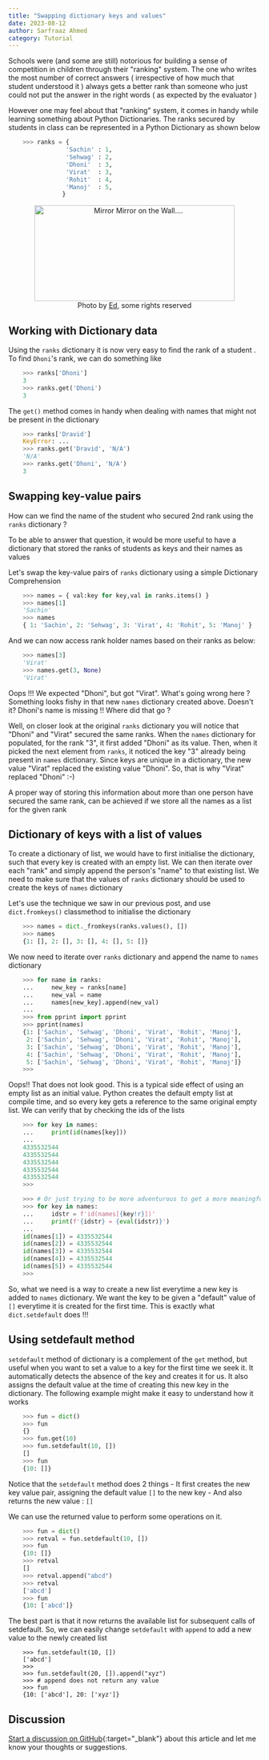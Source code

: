 ```yaml
---
title: "Swapping dictionary keys and values"
date: 2023-08-12
author: Sarfraaz Ahmed
category: Tutorial
---
```


Schools were (and some are still) notorious for building a sense of competition in children through their "ranking" system. The one who writes the most number of correct answers ( irrespective of how much that student understood it ) always gets a better rank than someone who just could not put the answer in the right words ( as expected by the evaluator )

However one may feel about that "ranking" system, it comes in handy while learning something about Python Dictionaries. The ranks secured by students in class can be represented in a Python Dictionary as shown below
```python
    >>> ranks = {
                'Sachin' : 1,
                'Sehwag' : 2,
                'Dhoni'  : 3,
                'Virat'  : 3,
                'Rohit'  : 4,
                'Manoj'  : 5,
               }
```

<p align="center">
<a data-flickr-embed="true" href="https://www.flickr.com/photos/47134714@N04/48144513087/in/photolist-2gmndpR-GZbdUh-23rfC7K-dPEpSs-78NL36-2o8HPe8-Cd4dnS-Cez8M2-dKJ87N-BUJncU-Fpfa2k-M9vHGT-2mwPnw4-BP7UYa-rsJzdF-2mx12ab-EzWcxy-FxuUwW-EAcddF-2mwNnb5-2mwNnfo-CmS3Ba-L7ktcs-BNmgoZ-2omcZFY-Qb7RLp-Akm6Nh-RNrvNC-2nCYfYf-CoMrXx-2mwJBuA-2mwPnoU-2mx2gdM-2dRNVad-Ftzs4j-FphRAT-Vz3doJ-2oDoCgj-CUYopT-2cQqj1W-2g6CcL6-24oJebW-2cxDGzR-2mzErhx-2dRNWJW-2mwKSVv-2jLX5TH-2jZkfAC-EMgiyg-EMgig2" title="Mirror Mirror on the Wall...." target="_blank"><img src="https://live.staticflickr.com/65535/48144513087_5bd619f61f_w.jpg" width="400" height="191" alt="Mirror Mirror on the Wall...."/></a>
<br>
Photo by <a href="https://www.flickr.com/photos/47134714@N04/" target="_blank">Ed</a>, some rights reserved
</p>

## Working with Dictionary data

Using the `ranks` dictionary it is now very easy to find the rank of a student . To find `Dhoni`'s rank, we can do something like

```python
    >>> ranks['Dhoni']
    3
    >>> ranks.get('Dhoni')
    3
```

The `get()` method comes in handy when dealing with names that might not be present in the dictionary

```python
    >>> ranks['Dravid']
    KeyError: ...
    >>> ranks.get('Dravid', 'N/A')
    'N/A'
    >>> ranks.get('Dhoni', 'N/A')
    3
```

## Swapping key-value pairs

How can we find the name of the student who secured 2nd rank using the `ranks` dictionary ?

To be able to answer that question, it would be more useful to have a dictionary that stored the ranks of students as keys and their names as values

Let's swap the key-value pairs of `ranks` dictionary using a simple Dictionary Comprehension

```python
    >>> names = { val:key for key,val in ranks.items() }
    >>> names[1]
    'Sachin'
    >>> names
    { 1: 'Sachin', 2: 'Sehwag', 3: 'Virat', 4: 'Rohit', 5: 'Manoj' }
```

And we can now access rank holder names based on their ranks as below:

```python
    >>> names[3]
    'Virat'
    >>> names.get(3, None)
    'Virat'
```

Oops !!! We expected "Dhoni", but got "Virat". What's going wrong here ? Something looks fishy in that new `names` dictionary created above. Doesn't it? Dhoni's name is missing !! Where did that go ?

Well, on closer look at the original `ranks` dictionary you will notice that "Dhoni" and "Virat" secured the same ranks. When the `names` dictionary for populated, for the rank "3", it first added "Dhoni" as its value. Then, when it picked the next element from `ranks`, it noticed the key "3" already being present in `names` dictionary. Since keys are unique in a dictionary, the new value "Virat" replaced the existing value "Dhoni". So, that is why "Virat" replaced "Dhoni" :-)

A proper way of storing this information about more than one person have secured the same rank, can be achieved if we store all the names as a list for the given rank

## Dictionary of keys with a list of values

To create a dictionary of list, we would have to first initialise the dictionary, such that every key is created with an empty list. We can then iterate over each "rank" and simply append the person's "name" to that existing list. We need to make sure that the values of `ranks` dictionary should be used to create the keys of `names` dictionary

Let's use the technique we saw in our previous post, and use `dict.fromkeys()` classmethod to initialise the dictionary

```python
    >>> names = dict._fromkeys(ranks.values(), [])
    >>> names
    {1: [], 2: [], 3: [], 4: [], 5: []}
```

We now need to iterate over `ranks` dictionary and append the name to `names` dictionary

```python
    >>> for name in ranks:
    ...     new_key = ranks[name]
    ...     new_val = name
    ...     names[new_key].append(new_val)
    ...
    >>> from pprint import pprint
    >>> pprint(names)
    {1: ['Sachin', 'Sehwag', 'Dhoni', 'Virat', 'Rohit', 'Manoj'],
     2: ['Sachin', 'Sehwag', 'Dhoni', 'Virat', 'Rohit', 'Manoj'],
     3: ['Sachin', 'Sehwag', 'Dhoni', 'Virat', 'Rohit', 'Manoj'],
     4: ['Sachin', 'Sehwag', 'Dhoni', 'Virat', 'Rohit', 'Manoj'],
     5: ['Sachin', 'Sehwag', 'Dhoni', 'Virat', 'Rohit', 'Manoj']}
    >>>
```

Oops!! That does not look good. This is a typical side effect of using an empty list as an initial value. Python creates the default empty list at compile time, and so every key gets a reference to the same original empty list. We can verify that by checking the ids of the lists

```python
    >>> for key in names:
    ...     print(id(names[key]))
    ...
    4335532544
    4335532544
    4335532544
    4335532544
    4335532544
    >>>

    >>> # Or just trying to be more adventurous to get a more meaningful output
    >>> for key in names:
    ...     idstr = f'id(names[{key!r}])'
    ...     print(f'{idstr} = {eval(idstr)}')
    ...
    id(names[1]) = 4335532544
    id(names[2]) = 4335532544
    id(names[3]) = 4335532544
    id(names[4]) = 4335532544
    id(names[5]) = 4335532544
    >>>
```

So, what we need is a way to create a new list everytime a new key is added to `names` dictionary. We want the key to be given a "default" value of `[]` everytime it is created for the first time. This is exactly what `dict.setdefault` does !!!


## Using setdefault method

`setdefault` method of dictionary is a complement of the `get` method, but useful when you want to set a value to a key for the first time we seek it. It automatically detects the absence of the key and creates it for us. It also assigns the default value at the time of creating this new key in the dictionary. The following example might make it easy to understand how it works

```python
    >>> fun = dict()
    >>> fun
    {}
    >>> fun.get(10)
    >>> fun.setdefault(10, [])
    []
    >>> fun
    {10: []}
```

Notice that the `setdefault` method does 2 things
    - It first creates the new key value pair, assigning the default value `[]` to the new key
    - And also returns the new value : `[]`

We can use the returned value to perform some operations on it.

```python
    >>> fun = dict()
    >>> retval = fun.setdefault(10, [])
    >>> fun
    {10: []}
    >>> retval
    []
    >>> retval.append("abcd")
    >>> retval
    ['abcd']
    >>> fun
    {10: ['abcd']}
```


The best part is that it now returns the available list for subsequent calls of setdefault. So, we can easily change `setdefault` with `append` to add a new value to the newly created list

```
    >>> fun.setdefault(10, [])
    ['abcd']
    >>> 
    >>> fun.setdefault(20, []).append("xyz")
    >>> # append does not return any value
    >>> fun
    {10: ['abcd'], 20: ['xyz']}
```

## Discussion

[Start a discussion on GitHub](https://github.com/asarfraaz/share2learn/discussions/new/choose){:target="_blank"} about this article and let me know your thoughts or suggestions.


